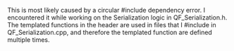 This is most likely caused by a circular \#include dependency error.
I encountered it while working on the Serialization logic in QF_Serialization.h.
The templated functions in the header are used in files that I \#include in QF_Serialization.cpp, and therefore the templated function are defined multiple times.